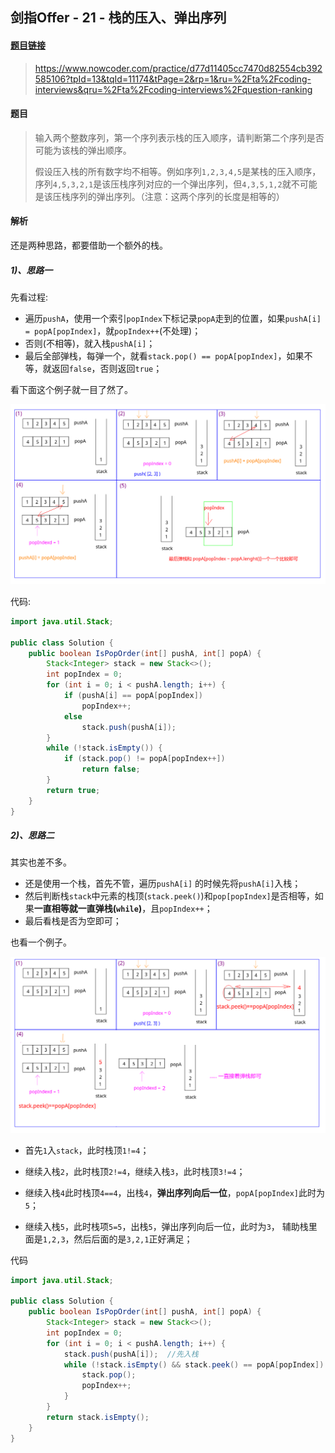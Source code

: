 ## 剑指Offer - 21 - 栈的压入、弹出序列

#### [题目链接](https://www.nowcoder.com/practice/d77d11405cc7470d82554cb392585106?tpId=13&tqId=11174&tPage=2&rp=1&ru=%2Fta%2Fcoding-interviews&qru=%2Fta%2Fcoding-interviews%2Fquestion-ranking)

> https://www.nowcoder.com/practice/d77d11405cc7470d82554cb392585106?tpId=13&tqId=11174&tPage=2&rp=1&ru=%2Fta%2Fcoding-interviews&qru=%2Fta%2Fcoding-interviews%2Fquestion-ranking

#### 题目

> 输入两个整数序列，第一个序列表示栈的压入顺序，请判断第二个序列是否可能为该栈的弹出顺序。
>
> 假设压入栈的所有数字均不相等。例如序列`1,2,3,4,5`是某栈的压入顺序，序列`4,5,3,2,1`是该压栈序列对应的一个弹出序列，但`4,3,5,1,2`就不可能是该压栈序列的弹出序列。（注意：这两个序列的长度是相等的）

#### 解析

还是两种思路，都要借助一个额外的栈。

##### 1)、思路一

先看过程:

* 遍历`pushA`，使用一个索引`popIndex`下标记录`popA`走到的位置，如果`pushA[i] = popA[popIndex]`，就`popIndex++`(不处理)；
* 否则(不相等)，就入栈`pushA[i]`；
* 最后全部弹栈，每弹一个，就看`stack.pop() == popA[popIndex]`，如果不等，就返回`false`，否则返回`true`；

看下面这个例子就一目了然了。

![](images/21_s.png)

代码:

```java
import java.util.Stack;

public class Solution {
    public boolean IsPopOrder(int[] pushA, int[] popA) {
        Stack<Integer> stack = new Stack<>();
        int popIndex = 0;
        for (int i = 0; i < pushA.length; i++) {
            if (pushA[i] == popA[popIndex])
                popIndex++;
            else
                stack.push(pushA[i]);
        }
        while (!stack.isEmpty()) {
            if (stack.pop() != popA[popIndex++])
                return false;
        }
        return true;
    }
}
```

##### 2)、思路二

其实也差不多。

* 还是使用一个栈，首先不管，遍历`pushA[i]` 的时候先将`pushA[i]`入栈；
* 然后判断栈`stack`中元素的栈顶(`stack.peek()`)和`pop[popIndex]`是否相等，如果**一直相等就一直弹栈(`while`)**，且`popIndex++`；
* 最后看栈是否为空即可；

也看一个例子。

![](images/21_s2.png)

* 首先`1`入`stack`，此时栈顶`1!=4`；

* 继续入栈`2`，此时栈顶`2!=4`，继续入栈`3`，此时栈顶`3!=4`；

* 继续入栈`4`此时栈顶`4==4`，出栈`4`，**弹出序列向后一位**，`popA[popIndex]`此时为`5`；

* 继续入栈`5`，此时栈项`5=5`，出栈`5`，弹出序列向后一位，此时为`3`， 辅助栈里面是`1,2,3`，然后后面的是`3,2,1`正好满足；


代码
```java
import java.util.Stack;

public class Solution {
    public boolean IsPopOrder(int[] pushA, int[] popA) {
        Stack<Integer> stack = new Stack<>();
        int popIndex = 0;
        for (int i = 0; i < pushA.length; i++) {
            stack.push(pushA[i]);  //先入栈
            while (!stack.isEmpty() && stack.peek() == popA[popIndex]) {
                stack.pop();
                popIndex++;
            }
        }
        return stack.isEmpty();
    }
}
```

